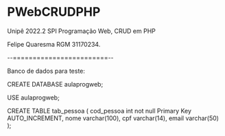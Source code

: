 # PWebCRUDPHP
Unipê 2022.2 SPI
Programação Web, CRUD em PHP

Felipe Quaresma
RGM 31170234.


--========================--


Banco de dados para teste:

CREATE DATABASE aulaprogweb;

USE aulaprogweb;

CREATE TABLE tab_pessoa (
    cod_pessoa int not null Primary Key AUTO_INCREMENT,
    nome varchar(100),
    cpf varchar(14),
    email varchar(50)
);
